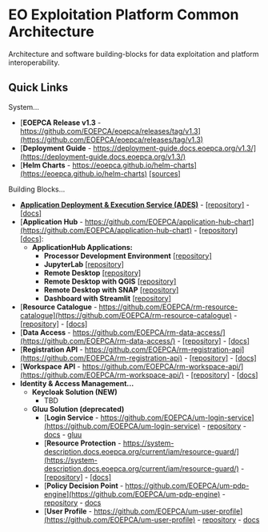 
# EO Exploitation Platform Common Architecture

Architecture and software building-blocks for data exploitation and platform interoperability.

## Quick Links

System...
* [**EOEPCA Release v1.3** - https://github.com/EOEPCA/eoepca/releases/tag/v1.3](https://github.com/EOEPCA/eoepca/releases/tag/v1.3)
* [**Deployment Guide** - https://deployment-guide.docs.eoepca.org/v1.3/](https://deployment-guide.docs.eoepca.org/v1.3/)
* [**Helm Charts** - https://eoepca.github.io/helm-charts](https://eoepca.github.io/helm-charts) [\[sources\]](https://github.com/EOEPCA/helm-charts)

Building Blocks...
* [**Application Deployment & Execution Service (ADES)**](https://github.com/EOEPCA/proc-ades) - [[repository]](https://github.com/EOEPCA/proc-ades) - [[docs]](https://github.com/EOEPCA/proc-ades/wiki)
* [**Application Hub** - https://github.com/EOEPCA/application-hub-chart](https://github.com/EOEPCA/application-hub-chart) - [[repository]](https://github.com/EOEPCA/application-hub-context) [[docs]](https://eoepca.github.io/application-hub-context/):
  * **ApplicationHub Applications:**
    * **Processor Development Environment** [[repository]](https://github.com/EOEPCA/pde-code-server)
    * **JupyterLab** [[repository]](https://github.com/EOEPCA/iat-jupyterlab)
    * **Remote Desktop** [[repository]](https://github.com/EOEPCA/iga-remote-desktop)
    * **Remote Desktop with QGIS** [[repository]](https://github.com/EOEPCA/iga-remote-desktop-qgis)
    * **Remote Desktop with SNAP** [[repository]](https://github.com/EOEPCA/iga-remote-desktop-snap)
    * **Dashboard with Streamlit** [[repository]](https://github.com/EOEPCA/iga-streamlit-demo)
* [**Resource Catalogue** - https://github.com/EOEPCA/rm-resource-catalogue](https://github.com/EOEPCA/rm-resource-catalogue) - [[repository]](https://github.com/geopython/pycsw) - [[docs]](https://github.com/EOEPCA/rm-resource-catalogue)
* [**Data Access** - https://github.com/EOEPCA/rm-data-access/](https://github.com/EOEPCA/rm-data-access/) - [[repository]](https://gitlab.eox.at/vs/vs) - [[docs]](https://github.com/EOEPCA/rm-data-access/)
* [**Registration API** - https://github.com/EOEPCA/rm-registration-api](https://github.com/EOEPCA/rm-registration-api) - [[repository]](https://github.com/EOEPCA/rm-registration-api) - [[docs]](https://github.com/EOEPCA/rm-registration-api/wiki)
* [**Workspace API** - https://github.com/EOEPCA/rm-workspace-api/](https://github.com/EOEPCA/rm-workspace-api/) - [[repository]](https://github.com/EOEPCA/rm-workspace-api) - [[docs]](https://github.com/EOEPCA/rm-workspace-api/wiki)
* **Identity & Access Management...**
  * **Keycloak Solution (NEW)**
    * TBD
  * **Gluu Solution (deprecated)**
    * [**Login Service** - https://github.com/EOEPCA/um-login-service](https://github.com/EOEPCA/um-login-service) - [repository](https://github.com/EOEPCA/um-login-service) - [docs](https://github.com/EOEPCA/um-login-service/wiki) - [gluu](https://gluu.org/docs/gluu-server/4.1/)
    * [**Resource Protection** - https://system-description.docs.eoepca.org/current/iam/resource-guard/](https://system-description.docs.eoepca.org/current/iam/resource-guard/) - [[repository]](https://github.com/EOEPCA/helm-charts/tree/main/charts/resource-guard) - [[docs]](https://github.com/EOEPCA/helm-charts/tree/main/charts/resource-guard#readme)
    * [**Policy Decision Point** - https://github.com/EOEPCA/um-pdp-engine](https://github.com/EOEPCA/um-pdp-engine) - [repository](https://github.com/EOEPCA/um-pdp-engine) - [docs](https://github.com/EOEPCA/um-pdp-engine/wiki)
    * [**User Profile** - https://github.com/EOEPCA/um-user-profile](https://github.com/EOEPCA/um-user-profile) - [repository](https://github.com/EOEPCA/um-user-profile) - [docs](https://github.com/EOEPCA/um-user-profile/wiki)
